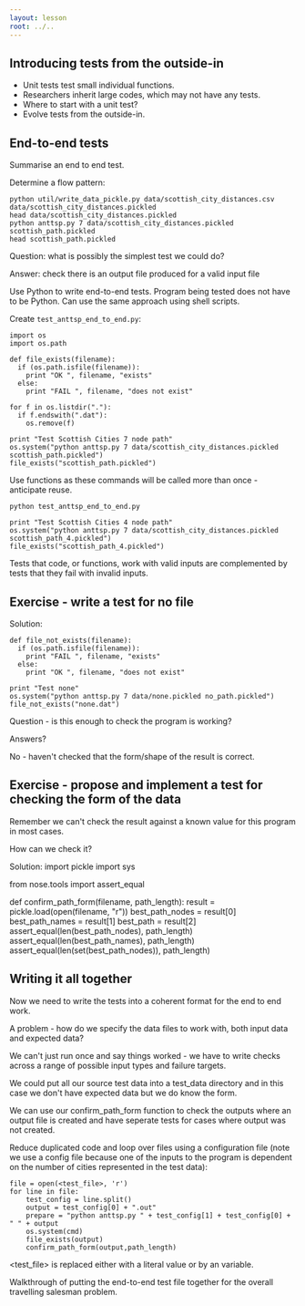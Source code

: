 ```yaml
---
layout: lesson
root: ../..
---
```


## Introducing tests from the outside-in

* Unit tests test small individual functions.
* Researchers inherit large codes, which may not have any tests. 
* Where to start with a unit test?
* Evolve tests from the outside-in.

End-to-end tests
----------------

Summarise an end to end test. 

Determine a flow pattern:

    python util/write_data_pickle.py data/scottish_city_distances.csv data/scottish_city_distances.pickled
    head data/scottish_city_distances.pickled
    python anttsp.py 7 data/scottish_city_distances.pickled scottish_path.pickled
    head scottish_path.pickled

Question: what is possibly the simplest test we could do? 

Answer: check there is an output file produced for a valid input file

Use Python to write end-to-end tests. Program being tested does not have to be Python. Can use the same approach using shell scripts.

Create `test_anttsp_end_to_end.py`:

    import os
    import os.path

    def file_exists(filename):
      if (os.path.isfile(filename)):
        print "OK ", filename, "exists"
      else:
        print "FAIL ", filename, "does not exist"

    for f in os.listdir("."):
      if f.endswith(".dat"):
        os.remove(f)

    print "Test Scottish Cities 7 node path"
    os.system("python anttsp.py 7 data/scottish_city_distances.pickled scottish_path.pickled")
    file_exists("scottish_path.pickled")

Use functions as these commands will be called more than once - anticipate reuse.

    python test_anttsp_end_to_end.py

<p/>

    print "Test Scottish Cities 4 node path"
    os.system("python anttsp.py 7 data/scottish_city_distances.pickled scottish_path_4.pickled")
    file_exists("scottish_path_4.pickled")

Tests that code, or functions, work with valid inputs are complemented by tests that they fail with invalid inputs.

Exercise - write a test for no file
-------------------------------------

Solution:

    def file_not_exists(filename):
      if (os.path.isfile(filename)):
        print "FAIL ", filename, "exists"
      else:
        print "OK ", filename, "does not exist"

    print "Test none"
    os.system("python anttsp.py 7 data/none.pickled no_path.pickled")
    file_not_exists("none.dat")


Question - is this enough to check the program is working?

Answers?

No - haven't checked that the form/shape of the result is correct.

Exercise - propose and implement a test for checking the form of the data
-------------------------------------------------------------

Remember we can't check the result against a known value for this program in most cases.

How can we check it?

Solution:
   import pickle
   import sys

   from nose.tools import assert_equal

   def confirm_path_form(filename, path_length):
	    result = pickle.load(open(filename, "r"))
            best_path_nodes = result[0]
            best_path_names = result[1]
            best_path = result[2]
            assert_equal(len(best_path_nodes), path_length)
            assert_equal(len(best_path_names), path_length)
            assert_equal(len(set(best_path_nodes)), path_length)	


Writing it all together
-----------------------

Now we need to write the tests into a coherent format for the end to end work.

A problem - how do we specify the data files to work with, both input data and expected data?

We can't just run once and say things worked - we have to write checks across a range of possible input types and failure targets.

We could put all our source test data into a test_data directory and in this case we don't have expected data but we do know the form.

We can use our confirm_path_form function to check the outputs where an output file is created and have seperate tests for cases where output
was not created.

Reduce duplicated code and loop over files using a configuration file (note we use a config file because one of the inputs to the program is
dependent on the number of cities represented in the test data):

    file = open(<test_file>, 'r')
    for line in file:
        test_config = line.split()
        output = test_config[0] + ".out"
        prepare = "python anttsp.py " + test_config[1] + test_config[0] + " " + output
        os.system(cmd)
        file_exists(output)        
        confirm_path_form(output,path_length)

<test_file> is replaced either with a literal value or by an variable.

Walkthrough of putting the end-to-end test file together for the overall travelling salesman problem.
